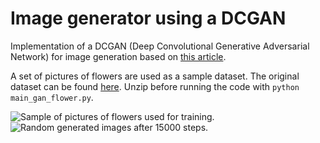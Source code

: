 # Image generator using a DCGAN

Implementation of a DCGAN (Deep Convolutional Generative Adversarial Network) for image generation based on [this article](https://towardsdatascience.com/gan-by-example-using-keras-on-tensorflow-backend-1a6d515a60d0).

A set of pictures of flowers are used as a sample dataset. The original dataset can be found [here](https://www.kaggle.com/olgabelitskaya/flower-color-images?select=flower_images). Unzip before running the code with `python main_gan_flower.py`.

![Sample of pictures of flowers used for training.](/Users/omena/Downloads/dcgan_keras/image_sample_true_flower.png)
![Random generated images after 15000 steps.](/Users/omena/Downloads/dcgan_keras/image_step_15000.png)